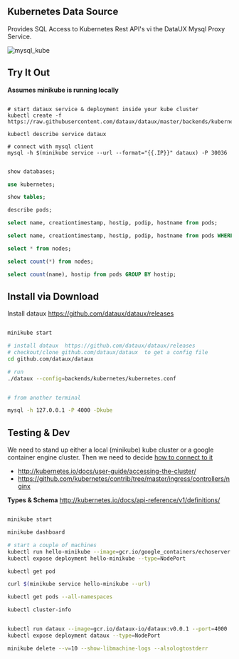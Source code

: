 
Kubernetes Data Source
--------------------------------------

Provides SQL Access to Kubernetes Rest API's vi the DataUX Mysql Proxy Service.

![mysql_kube](https://cloud.githubusercontent.com/assets/7269/20697265/96e13c10-b5ac-11e6-944b-c588c6e7570e.png)

Try It Out
----------------------------

**Assumes minikube is running locally**


```

# start dataux service & deployment inside your kube cluster
kubectl create -f https://raw.githubusercontent.com/dataux/dataux/master/backends/kubernetes/conf/dataux.yaml

kubectl describe service dataux

# connect with mysql client
mysql -h $(minikube service --url --format="{{.IP}}" dataux) -P 30036

```
```sql

show databases;

use kubernetes;

show tables;

describe pods;

select name, creationtimestamp, hostip, podip, hostname from pods;

select name, creationtimestamp, hostip, podip, hostname from pods WHERE name LIKE "dataux%";

select * from nodes;

select count(*) from nodes;

select count(name), hostip from pods GROUP BY hostip;
```

Install via Download
----------------------------

Install dataux https://github.com/dataux/dataux/releases

```sh

minikube start

# install dataux  https://github.com/dataux/dataux/releases
# checkout/clone github.com/dataux/dataux  to get a config file
cd github.com/dataux/dataux

# run 
./dataux --config=backends/kubernetes/kubernetes.conf


# from another terminal

mysql -h 127.0.0.1 -P 4000 -Dkube

```


Testing & Dev
-------------------------------------

We need to stand up either a local (minikube) kube cluster
or a google container engine cluster.   Then we need to decide
[how to connect to it](http://kubernetes.io/docs/user-guide/accessing-the-cluster/)


* http://kubernetes.io/docs/user-guide/accessing-the-cluster/
* https://github.com/kubernetes/contrib/tree/master/ingress/controllers/nginx

**Types & Schema**  http://kubernetes.io/docs/api-reference/v1/definitions/

```sh

minikube start

minikube dashboard

# start a couple of machines
kubectl run hello-minikube --image=gcr.io/google_containers/echoserver:1.4 --port=8080
kubectl expose deployment hello-minikube --type=NodePort

kubectl get pod

curl $(minikube service hello-minikube --url)

kubectl get pods --all-namespaces

kubectl cluster-info


kubectl run dataux --image=gcr.io/dataux-io/dataux:v0.0.1 --port=4000
kubectl expose deployment dataux --type=NodePort

minikube delete --v=10 --show-libmachine-logs --alsologtostderr

```


